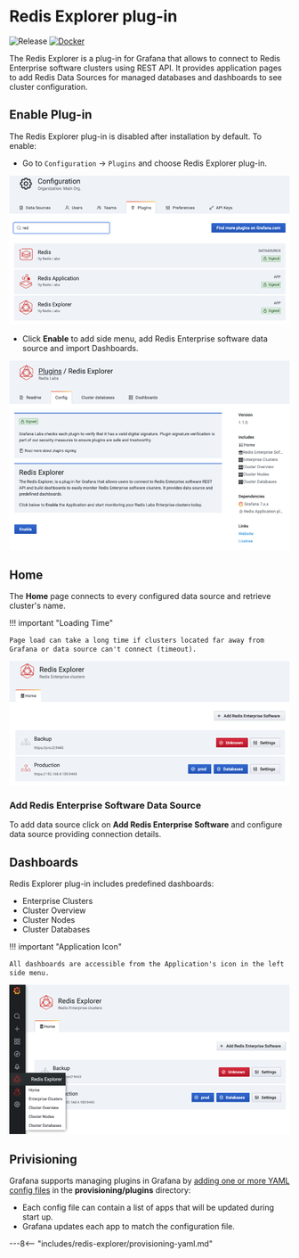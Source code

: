 # Redis Explorer plug-in

![Release](https://img.shields.io/github/v/release/redisgrafana/grafana-redis-explorer.svg) [![Docker](https://github.com/RedisGrafana/grafana-redis-explorer/workflows/Docker/badge.svg)](https://github.com/orgs/RedisGrafana/packages/container/package/redis-explorer)

The Redis Explorer is a plug-in for Grafana that allows to connect to Redis Enterprise software clusters using REST API. It provides application pages to add Redis Data Sources for managed databases and dashboards to see cluster configuration.

## Enable Plug-in

The Redis Explorer plug-in is disabled after installation by default. To enable:

- Go to `Configuration` -> `Plugins` and choose Redis Explorer plug-in.

![Grafana plug-ins](../images/redis-explorer/grafana-plugins.png)

- Click **Enable** to add side menu, add Redis Enterprise software data source and import Dashboards.

![Enable Redis Explorer plug-in](../images/redis-explorer/enable.png)

## Home

The **Home** page connects to every configured data source and retrieve cluster's name.

!!! important "Loading Time"

    Page load can take a long time if clusters located far away from Grafana or data source can't connect (timeout).

![Manage Redis Data Sources](../images/redis-explorer/home.png)

### Add Redis Enterprise Software Data Source

To add data source click on **Add Redis Enterprise Software** and configure data source providing connection details.

## Dashboards

Redis Explorer plug-in includes predefined dashboards:

- Enterprise Clusters
- Cluster Overview
- Cluster Nodes
- Cluster Databases

!!! important "Application Icon"

    All dashboards are accessible from the Application's icon in the left side menu.

![Redis Application plug-ins](../images/redis-explorer/menu.png)

## Privisioning

Grafana supports managing plugins in Grafana by [adding one or more YAML config files](https://grafana.com/docs/grafana/latest/administration/provisioning/) in the **provisioning/plugins** directory:

- Each config file can contain a list of apps that will be updated during start up.
- Grafana updates each app to match the configuration file.

---8<-- "includes/redis-explorer/provisioning-yaml.md"
